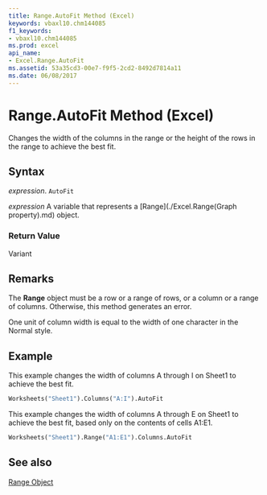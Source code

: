 ```yaml
---
title: Range.AutoFit Method (Excel)
keywords: vbaxl10.chm144085
f1_keywords:
- vbaxl10.chm144085
ms.prod: excel
api_name:
- Excel.Range.AutoFit
ms.assetid: 53a35cd3-00e7-f9f5-2cd2-8492d7814a11
ms.date: 06/08/2017
---
```



# Range.AutoFit Method (Excel)

Changes the width of the columns in the range or the height of the rows in the range to achieve the best fit.


## Syntax

 _expression_. `AutoFit`

 _expression_ A variable that represents a [Range](./Excel.Range(Graph property).md) object.


### Return Value

Variant


## Remarks

The  **Range** object must be a row or a range of rows, or a column or a range of columns. Otherwise, this method generates an error.

One unit of column width is equal to the width of one character in the Normal style.


## Example

This example changes the width of columns A through I on Sheet1 to achieve the best fit.


```vb
Worksheets("Sheet1").Columns("A:I").AutoFit
```

This example changes the width of columns A through E on Sheet1 to achieve the best fit, based only on the contents of cells A1:E1.




```vb
Worksheets("Sheet1").Range("A1:E1").Columns.AutoFit
```


## See also


[Range Object](Excel.Range(object).md)

